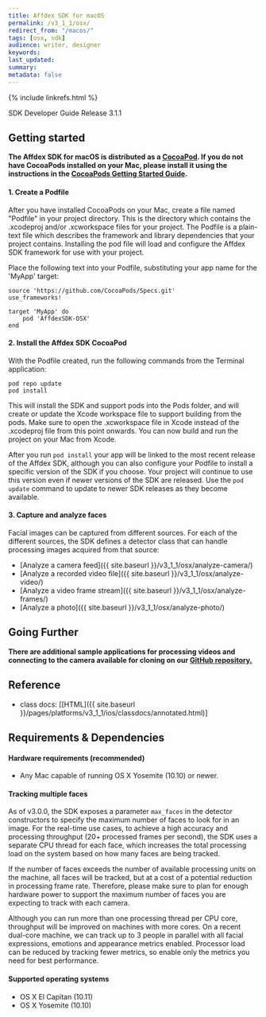 ```yaml
---
title: Affdex SDK for macOS
permalink: /v3_1_1/osx/  
redirect_from: "/macos/"
tags: [osx, sdk]  
audience: writer, designer  
keywords:  
last_updated:  
summary:  
metadata: false
---
```


{% include linkrefs.html %}

SDK Developer Guide Release 3.1.1

## Getting started

__The Affdex SDK for macOS is distributed as a [CocoaPod](https://cocoapods.org/pods/AffdexSDK-OSX). If you do not have CocoaPods installed on your Mac, please install it using the instructions in the [CocoaPods Getting Started Guide](https://guides.cocoapods.org/using/getting-started.html).__

#### 1. Create a Podfile

After you have installed CocoaPods on your Mac, create a file named "Podfile" in your project directory.  This is the directory which contains the .xcodeproj and/or .xcworkspace files for your project.  The Podfile is a plain-text file which describes the framework and library dependencies that your project contains.  Installing the pod file will load and configure the Affdex SDK framework for use with your project.

Place the following text into your Podfile, substituting your app name for the 'MyApp' target:

```
source 'https://github.com/CocoaPods/Specs.git'
use_frameworks!

target 'MyApp' do
    pod 'AffdexSDK-OSX'
end
```

#### 2. Install the Affdex SDK CocoaPod

With the Podfile created, run the following commands from the Terminal application:

```
pod repo update
pod install
```

This will install the SDK and support pods into the Pods folder, and will create or update the Xcode workspace file to support building from the pods.  Make sure to open the .xcworkspace file in Xcode instead of the .xcodeproj file from this point onwards.  You can now build and run the project on your Mac from Xcode.

After you run `pod install` your app will be linked to the most recent release of the Affdex SDK, although you can also configure your Podfile to install a specific version of the SDK if you choose.  Your project will continue to use this version even if newer versions of the SDK are released.  Use the `pod update` command to update to newer SDK releases as they become available.

#### 3. Capture and analyze faces

Facial images can be captured from different sources. For each of the different sources, the SDK defines a detector class that can handle processing images acquired from that source:

* [Analyze a camera feed]({{ site.baseurl }}/v3_1_1/osx/analyze-camera/)
* [Analyze a recorded video file]({{ site.baseurl }}/v3_1_1/osx/analyze-video/)
* [Analyze a video frame stream]({{ site.baseurl }}/v3_1_1/osx/analyze-frames/)
* [Analyze a photo]({{ site.baseurl }}/v3_1_1/osx/analyze-photo/)

## Going Further
__There are additional sample applications for processing videos and connecting to the camera available for cloning on our [GitHub repository.](https://github.com/Affectiva/affdexme-osx)__

## Reference
* class docs: [[HTML]({{ site.baseurl }}/pages/platforms/v3_1_1/ios/classdocs/annotated.html)]

## Requirements & Dependencies

#### Hardware requirements (recommended)

*	Any Mac capable of running OS X Yosemite (10.10) or newer.

#### Tracking multiple faces
As of v3.0.0, the SDK exposes a parameter `max_faces` in the detector constructors to specify the maximum number of faces to look for in an image. For the real-time use cases, to achieve a high accuracy and processing throughput (20+ processed frames per second), the SDK uses a separate CPU thread for each face, which increases the total processing load on the system based on how many faces are being tracked.

If the number of faces exceeds the number of available processing units on the machine, all faces will be tracked, but at a cost of a potential reduction in processing frame rate. Therefore, please make sure to plan for enough hardware power to support the maximum number of faces you are expecting to track with each camera.

Although you can run more than one processing thread per CPU core, throughput will be improved on machines with more cores.  On a recent dual-core machine, we can track up to 3 people in parallel with all facial expressions, emotions and appearance metrics enabled.  Processor load can be reduced by tracking fewer metrics, so enable only the metrics you need for best performance.

#### Supported operating systems

*	OS X El Capitan (10.11)
*	OS X Yosemite (10.10)
